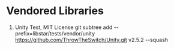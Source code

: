 # Vendored Libraries

1. Unity Test, MIT License
git subtree add --prefix=libstar/tests/vendor/unity https://github.com/ThrowTheSwitch/Unity.git v2.5.2 --squash
